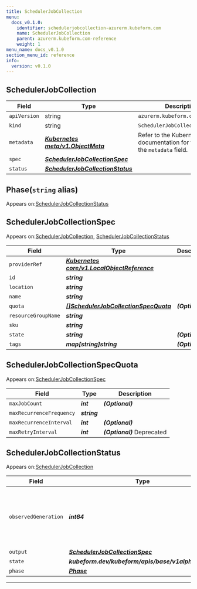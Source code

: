```yaml
---
title: SchedulerJobCollection
menu:
  docs_v0.1.0:
    identifier: schedulerjobcollection-azurerm.kubeform.com
    name: SchedulerJobCollection
    parent: azurerm.kubeform.com-reference
    weight: 1
menu_name: docs_v0.1.0
section_menu_id: reference
info:
  version: v0.1.0
---
```


## SchedulerJobCollection
| Field | Type | Description |
| ------ | ----- | ----------- |
| `apiVersion` | string | `azurerm.kubeform.com/v1alpha1` |
|    `kind` | string | `SchedulerJobCollection` |
| `metadata` | ***[Kubernetes meta/v1.ObjectMeta](https://kubernetes.io/docs/reference/generated/kubernetes-api/v1.13/#objectmeta-v1-meta)***|Refer to the Kubernetes API documentation for the fields of the `metadata` field.|
| `spec` | ***[SchedulerJobCollectionSpec](#schedulerjobcollectionspec)***||
| `status` | ***[SchedulerJobCollectionStatus](#schedulerjobcollectionstatus)***||
## Phase(`string` alias)

Appears on:[SchedulerJobCollectionStatus](#schedulerjobcollectionstatus)

## SchedulerJobCollectionSpec

Appears on:[SchedulerJobCollection](#schedulerjobcollection), [SchedulerJobCollectionStatus](#schedulerjobcollectionstatus)

| Field | Type | Description |
| ------ | ----- | ----------- |
| `providerRef` | ***[Kubernetes core/v1.LocalObjectReference](https://kubernetes.io/docs/reference/generated/kubernetes-api/v1.13/#localobjectreference-v1-core)***||
| `id` | ***string***||
| `location` | ***string***||
| `name` | ***string***||
| `quota` | ***[[]SchedulerJobCollectionSpecQuota](#schedulerjobcollectionspecquota)***| ***(Optional)*** |
| `resourceGroupName` | ***string***||
| `sku` | ***string***||
| `state` | ***string***| ***(Optional)*** |
| `tags` | ***map[string]string***| ***(Optional)*** |
## SchedulerJobCollectionSpecQuota

Appears on:[SchedulerJobCollectionSpec](#schedulerjobcollectionspec)

| Field | Type | Description |
| ------ | ----- | ----------- |
| `maxJobCount` | ***int***| ***(Optional)*** |
| `maxRecurrenceFrequency` | ***string***||
| `maxRecurrenceInterval` | ***int***| ***(Optional)*** |
| `maxRetryInterval` | ***int***| ***(Optional)*** Deprecated|
## SchedulerJobCollectionStatus

Appears on:[SchedulerJobCollection](#schedulerjobcollection)

| Field | Type | Description |
| ------ | ----- | ----------- |
| `observedGeneration` | ***int64***| ***(Optional)*** Resource generation, which is updated on mutation by the API Server.|
| `output` | ***[SchedulerJobCollectionSpec](#schedulerjobcollectionspec)***| ***(Optional)*** |
| `state` | ***kubeform.dev/kubeform/apis/base/v1alpha1.State***| ***(Optional)*** |
| `phase` | ***[Phase](#phase)***| ***(Optional)*** |
---
